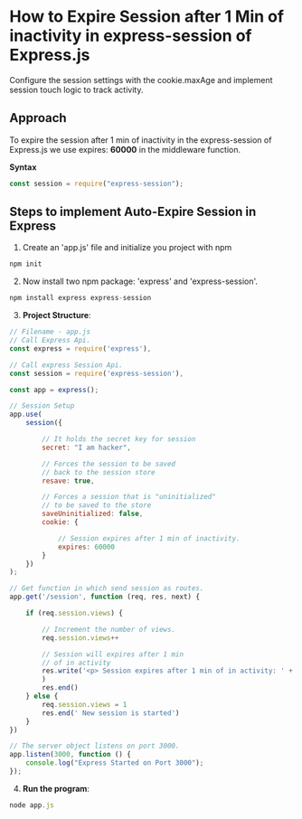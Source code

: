 # How to Expire Session after 1 Min of inactivity in express-session of Express.js

Configure the session settings with the cookie.maxAge and implement session touch logic to track activity.

## Approach

To expire the session after 1 min of inactivity in the express-session of Express.js we use expires: **60000** in the middleware function.

**Syntax**

```js
const session = require("express-session");
```

## Steps to implement Auto-Expire Session in Express

1. Create an 'app.js' file and initialize you project with npm

```js
npm init
```

2. Now install two npm package: 'express' and 'express-session'.

```js
npm install express express-session
```

3. **Project Structure**:

```app.js
// Filename - app.js
// Call Express Api.
const express = require('express'),

// Call express Session Api.
const session = require('express-session'),

const app = express();

// Session Setup
app.use(
    session({

        // It holds the secret key for session
        secret: "I am hacker",

        // Forces the session to be saved
        // back to the session store
        resave: true,

        // Forces a session that is "uninitialized"
        // to be saved to the store
        saveUninitialized: false,
        cookie: {

            // Session expires after 1 min of inactivity.
            expires: 60000
        }
    })
);

// Get function in which send session as routes.
app.get('/session', function (req, res, next) {

    if (req.session.views) {

        // Increment the number of views.
        req.session.views++

        // Session will expires after 1 min
        // of in activity
        res.write('<p> Session expires after 1 min of in activity: ' + (req.session.cookie.expires) + '</p>'
        )
        res.end()
    } else {
        req.session.views = 1
        res.end(' New session is started')
    }
})

// The server object listens on port 3000.
app.listen(3000, function () {
    console.log("Express Started on Port 3000");
});
```

4. **Run the program**:

```js
node app.js
```
